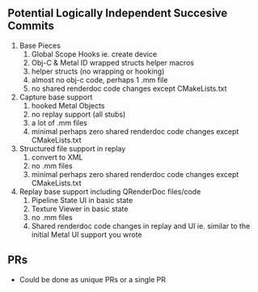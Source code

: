 ## Potential Logically Independent Succesive Commits
1. Base Pieces
	1. Global Scope Hooks ie. create device
	1. Obj-C & Metal ID wrapped structs helper macros
	1. helper structs (no wrapping or hooking)
	1. almost no obj-c code, perhaps 1 .mm file
	1. no shared renderdoc code changes except CMakeLists.txt
1. Capture base support
	1. hooked Metal Objects
	1. no replay support (all stubs)
	1. a lot of .mm files
	1. minimal perhaps zero shared renderdoc code changes except CMakeLists.txt
1. Structured file support in replay
	1. convert to XML
	1. no .mm files 
	1. minimal perhaps zero shared renderdoc code changes except CMakeLists.txt
3. Replay base support including QRenderDoc files/code
	1. Pipeline State UI in basic state
	1. Texture Viewer in basic state
	1. no .mm files
	1. Shared renderdoc code changes in replay and UI ie. similar to the initial Metal UI support you wrote

## PRs
- Could be done as unique PRs or a single PR
